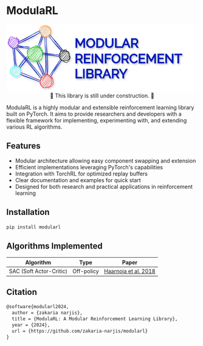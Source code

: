# ModulaRL
<div align="center">
  <img src="assets/modulaRL_logo.svg" alt="ModulaRL Logo">
</div>

<div align="center">
  🚧 This library is still under construction. 🚧
</div>

ModulaRL is a highly modular and extensible reinforcement learning library built on PyTorch. It aims to provide researchers and developers with a flexible framework for implementing, experimenting with, and extending various RL algorithms.

## Features

- Modular architecture allowing easy component swapping and extension
- Efficient implementations leveraging PyTorch's capabilities
- Integration with TorchRL for optimized replay buffers
- Clear documentation and examples for quick start
- Designed for both research and practical applications in reinforcement learning

## Installation

```bash
pip install modularl
```
## Algorithms Implemented

| Algorithm | Type | Paper |
|-----------|------|-------|
| SAC (Soft Actor-Critic) | Off-policy | [Haarnoja et al. 2018](https://arxiv.org/abs/1801.01290) |


## Citation
```
@software{modularl2024,
  author = {zakaria narjis},
  title = {ModulaRL: A Modular Reinforcement Learning Library},
  year = {2024},
  url = {https://github.com/zakaria-narjis/modularl}
}
```
